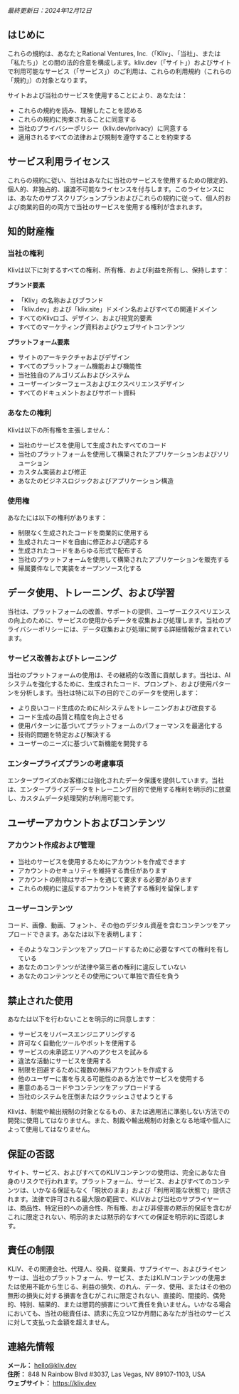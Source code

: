 *最終更新日：2024年12月12日*

## はじめに

これらの規約は、あなたとRational Ventures, Inc.（「Kliv」、「当社」、または「私たち」）との間の法的合意を構成します。kliv.dev（「サイト」）およびサイトで利用可能なサービス（「サービス」）のご利用は、これらの利用規約（これらの「規約」）の対象となります。

サイトおよび当社のサービスを使用することにより、あなたは：

- これらの規約を読み、理解したことを認める
- これらの規約に拘束されることに同意する
- 当社のプライバシーポリシー（kliv.dev/privacy）に同意する
- 適用されるすべての法律および規制を遵守することを約束する

## サービス利用ライセンス

これらの規約に従い、当社はあなたに当社のサービスを使用するための限定的、個人的、非独占的、譲渡不可能なライセンスを付与します。このライセンスには、あなたのサブスクリプションプランおよびこれらの規約に従って、個人的および商業的目的の両方で当社のサービスを使用する権利が含まれます。

## 知的財産権

### 当社の権利

Klivは以下に対するすべての権利、所有権、および利益を所有し、保持します：

**ブランド要素**
- 「Kliv」の名称およびブランド
- 「kliv.dev」および「kliv.site」ドメイン名およびすべての関連ドメイン
- すべてのKlivロゴ、デザイン、および視覚的要素
- すべてのマーケティング資料およびウェブサイトコンテンツ

**プラットフォーム要素**
- サイトのアーキテクチャおよびデザイン
- すべてのプラットフォーム機能および機能性
- 当社独自のアルゴリズムおよびシステム
- ユーザーインターフェースおよびエクスペリエンスデザイン
- すべてのドキュメントおよびサポート資料

### あなたの権利

Klivは以下の所有権を主張しません：

- 当社のサービスを使用して生成されたすべてのコード
- 当社のプラットフォームを使用して構築されたアプリケーションおよびソリューション
- カスタム実装および修正
- あなたのビジネスロジックおよびアプリケーション構造

### 使用権

あなたには以下の権利があります：

- 制限なく生成されたコードを商業的に使用する
- 生成されたコードを自由に修正および適応する
- 生成されたコードをあらゆる形式で配布する
- 当社のプラットフォームを使用して構築されたアプリケーションを販売する
- 帰属要件なしで実装をオープンソース化する

## データ使用、トレーニング、および学習

当社は、プラットフォームの改善、サポートの提供、ユーザーエクスペリエンスの向上のために、サービスの使用からデータを収集および処理します。当社のプライバシーポリシーには、データ収集および処理に関する詳細情報が含まれています。

### サービス改善およびトレーニング

当社のプラットフォームの使用は、その継続的な改善に貢献します。当社は、AIシステムを強化するために、生成されたコード、プロンプト、および使用パターンを分析します。当社は特に以下の目的でこのデータを使用します：

- より良いコード生成のためにAIシステムをトレーニングおよび改良する
- コード生成の品質と精度を向上させる
- 使用パターンに基づいてプラットフォームのパフォーマンスを最適化する
- 技術的問題を特定および解決する
- ユーザーのニーズに基づいて新機能を開発する

### エンタープライズプランの考慮事項

エンタープライズのお客様には強化されたデータ保護を提供しています。当社は、エンタープライズデータをトレーニング目的で使用する権利を明示的に放棄し、カスタムデータ処理契約が利用可能です。

## ユーザーアカウントおよびコンテンツ

### アカウント作成および管理

- 当社のサービスを使用するためにアカウントを作成できます
- アカウントのセキュリティを維持する責任があります
- アカウントの削除はサポートを通じて要求する必要があります
- これらの規約に違反するアカウントを終了する権利を留保します

### ユーザーコンテンツ

コード、画像、動画、フォント、その他のデジタル資産を含むコンテンツをアップロードできます。あなたは以下を表明します：

- そのようなコンテンツをアップロードするために必要なすべての権利を有している
- あなたのコンテンツが法律や第三者の権利に違反していない
- あなたのコンテンツとその使用について単独で責任を負う

## 禁止された使用

あなたは以下を行わないことを明示的に同意します：

- サービスをリバースエンジニアリングする
- 許可なく自動化ツールやボットを使用する
- サービスの未承認エリアへのアクセスを試みる
- 違法な活動にサービスを使用する
- 制限を回避するために複数の無料アカウントを作成する
- 他のユーザーに害を与える可能性のある方法でサービスを使用する
- 悪意のあるコードやコンテンツをアップロードする
- 当社のシステムを圧倒またはクラッシュさせようとする

Klivは、制裁や輸出規制の対象となるもの、または適用法に準拠しない方法での開発に使用してはなりません。また、制裁や輸出規制の対象となる地域や個人によって使用してはなりません。

## 保証の否認

サイト、サービス、およびすべてのKLIVコンテンツの使用は、完全にあなた自身のリスクで行われます。プラットフォーム、サービス、およびすべてのコンテンツは、いかなる保証もなく「現状のまま」および「利用可能な状態で」提供されます。法律で許可される最大限の範囲で、KLIVおよび当社のサプライヤーは、商品性、特定目的への適合性、所有権、および非侵害の黙示的保証を含むがこれに限定されない、明示的または黙示的なすべての保証を明示的に否認します。

## 責任の制限

KLIV、その関連会社、代理人、役員、従業員、サプライヤー、およびライセンサーは、当社のプラットフォーム、サービス、またはKLIVコンテンツの使用または使用不能から生じる、利益の損失、のれん、データ、使用、またはその他の無形の損失に対する損害を含むがこれに限定されない、直接的、間接的、偶発的、特別、結果的、または懲罰的損害について責任を負いません。いかなる場合においても、当社の総責任は、請求に先立つ12か月間にあなたが当社のサービスに対して支払った金額を超えません。

## 連絡先情報

**メール：** hello@kliv.dev  
**住所：** 848 N Rainbow Blvd #3037, Las Vegas, NV 89107-1103, USA  
**ウェブサイト：** https://kliv.dev
